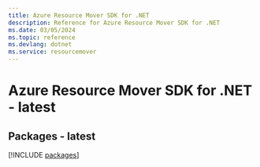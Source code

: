 ```yaml
---
title: Azure Resource Mover SDK for .NET
description: Reference for Azure Resource Mover SDK for .NET
ms.date: 03/05/2024
ms.topic: reference
ms.devlang: dotnet
ms.service: resourcemover
---
```

# Azure Resource Mover SDK for .NET - latest
## Packages - latest
[!INCLUDE [packages](resource-mover-index.md)]